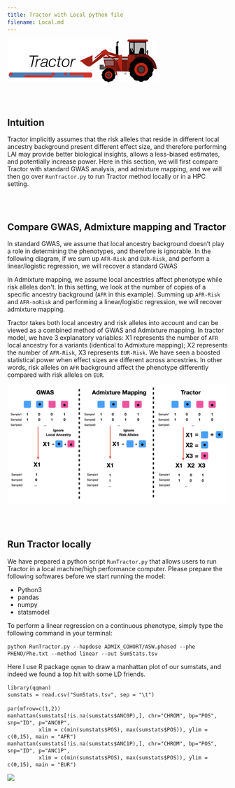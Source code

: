 ```yaml
---
title: Tractor with Local python file
filename: Local.md
---
```


![](images/TractorIcon.png)

&nbsp;  
&nbsp;  

## Intuition

Tractor implicitly assumes that the risk alleles that reside in different local ancestry background present different effect size, and therefore performing LAI may provide better biological insights, allows a less-biased estimates, and potentially increase power. Here in this section, we will first compare Tractor with standard GWAS analysis, and admixture mapping, and we will then go over `RunTractor.py` to run Tractor method locally or in a HPC setting.

&nbsp;  
&nbsp;  

## Compare GWAS, Admixture mapping and Tractor 

In standard GWAS, we assume that local ancestry background doesn’t play a role in determining the phenotypes, and therefore is ignorable. In the following diagram, if we sum up `AFR-Risk` and `EUR-Risk`, and perform a linear/logistic regression, we will recover a standard GWAS

In Admixture mapping, we assume local ancestries affect phenotype while risk alleles don't. In this setting, we look at the number of copies of a specific ancestry background (`AFR` in this example). Summing up `AFR-Risk` and `AFR-noRisk` and performing a linear/logistic regression, we will recover admixture mapping.

Tractor takes both local ancestry and risk alleles into account and can be viewed as a combined method of GWAS and Admixture mapping. In tractor model, we have 3 explanatory variables: X1 represents the number of `AFR` local ancestry for a variants (identical to Admixture mapping); X2 represents the number of `AFR-Risk`, X3 represents `EUR-Risk`. We have seen a boosted statistical power when effect sizes are different across ancestries. In other words, risk alleles on `AFR` background affect the phenotype differently compared with risk alleles on `EUR`.


![Methods comparison](images/TractorModel.png)


&nbsp;  
&nbsp;  

## Run Tractor locally

We have prepared a python script `RunTractor.py` that allows users to run Tractor in a local machine/high performance computer. Please prepare the following softwares before we start running the model:
* Python3
* pandas
* numpy
* statsmodel


To perform a linear regression on a continuous phenotype, simply type the following command in your terminal:

```
python RunTractor.py --hapdose ADMIX_COHORT/ASW.phased --phe PHENO/Phe.txt --method linear --out SumStats.tsv
```

Here I use R package `qqman` to draw a manhattan plot of our sumstats, and indeed we found a top hit with some LD friends.

```
library(qqman)
sumstats = read.csv("SumStats.tsv", sep = "\t")

par(mfrow=c(1,2))
manhattan(sumstats[!is.na(sumstats$ANC0P),], chr="CHROM", bp="POS", snp="ID", p="ANC0P",
          xlim = c(min(sumstats$POS), max(sumstats$POS)), ylim = c(0,15), main = "AFR")
manhattan(sumstats[!is.na(sumstats$ANC1P),], chr="CHROM", bp="POS", snp="ID", p="ANC1P",
          xlim = c(min(sumstats$POS), max(sumstats$POS)), ylim = c(0,15), main = "EUR")
```

![](Manhattan.png)






